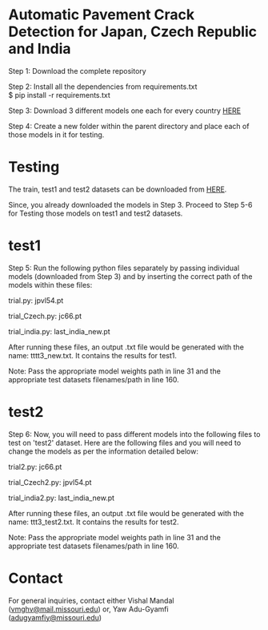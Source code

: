 # Automatic Pavement Crack Detection for Japan, Czech Republic and India

Step 1: Download the complete repository 

Step 2: Install all the dependencies from requirements.txt
</br>
$ pip install -r requirements.txt

Step 3: Download 3 different models one each for every country [HERE](https://drive.google.com/drive/folders/1__WPNp2PFkZf0pbGwnCValb58Mc4DKYD)

Step 4: Create a new folder within the parent directory and place each of those models in it for testing.

# Testing

The train, test1 and test2 datasets can be downloaded from [HERE](https://github.com/sekilab/RoadDamageDetector).

Since, you already downloaded the models in Step 3. Proceed to Step 5-6 for Testing those models on test1 and test2 datasets.

# test1

Step 5: Run the following python files separately by passing individual models (downloaded from Step 3) and by inserting the correct path of the models within these files:

trial.py: jpvl54.pt
</br>

trial_Czech.py:  jc66.pt
</br>

trial_india.py: last_india_new.pt
</br>

After running these files, an output .txt file would be generated with the name: tttt3_new.txt. It contains the results for test1. 
</br>

Note: Pass the appropriate model weights path in line 31 and the appropriate test datasets filenames/path in line 160.

# test2

Step 6: Now, you will need to pass different models into the following files to test on 'test2' dataset. Here are the following files and you will need to change the models as per the information detailed below:

trial2.py: jc66.pt
</br>

trial_Czech2.py:  jpvl54.pt
</br>

trial_india2.py: last_india_new.pt
</br>

After running these files, an output .txt file would be generated with the name: ttt3_test2.txt. It contains the results for test2.
</br>

Note: Pass the appropriate model weights path in line 31 and the appropriate test datasets filenames/path in line 160.

# Contact

For general inquiries, contact either Vishal Mandal (vmghv@mail.missouri.edu) or, Yaw Adu-Gyamfi (adugyamfiy@missouri.edu)


